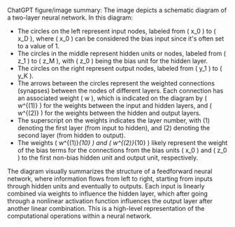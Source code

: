 ChatGPT figure/image summary: The image depicts a schematic diagram of a two-layer neural network. In this diagram:

- The circles on the left represent input nodes, labeled from \( x_0 \) to \( x_D \), where \( x_0 \) can be considered the bias input since it's often set to a value of 1.
- The circles in the middle represent hidden units or nodes, labeled from \( z_1 \) to \( z_M \), with \( z_0 \) being the bias unit for the hidden layer.
- The circles on the right represent output nodes, labeled from \( y_1 \) to \( y_K \).
- The arrows between the circles represent the weighted connections (synapses) between the nodes of different layers. Each connection has an associated weight \( w \), which is indicated on the diagram by \( w^{(1)} \) for the weights between the input and hidden layers, and \( w^{(2)} \) for the weights between the hidden and output layers.
- The superscript on the weights indicates the layer number, with (1) denoting the first layer (from input to hidden), and (2) denoting the second layer (from hidden to output).
- The weights \( w^{(1)}_{10} \) and \( w^{(2)}_{10} \) likely represent the weight of the bias terms for the connections from the bias units \( x_0 \) and \( z_0 \) to the first non-bias hidden unit and output unit, respectively.

The diagram visually summarizes the structure of a feedforward neural network, where information flows from left to right, starting from inputs through hidden units and eventually to outputs. Each input is linearly combined via weights to influence the hidden layer, which after going through a nonlinear activation function influences the output layer after another linear combination. This is a high-level representation of the computational operations within a neural network.
